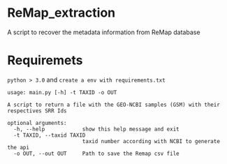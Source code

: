 # ReMap_extraction
A script to recover the metadata information from ReMap database

# Requiremets

```python > 3.0``` and ```create a env with requirements.txt```

```
usage: main.py [-h] -t TAXID -o OUT

A script to return a file with the GEO-NCBI samples (GSM) with their
respectives SRR Ids

optional arguments:
  -h, --help            show this help message and exit
  -t TAXID, --taxid TAXID
                        taxid number according with NCBI to generate the api
  -o OUT, --out OUT     Path to save the Remap csv file

```

